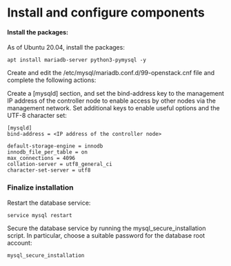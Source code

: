 # Install and configure components

#### Install the packages:
As of Ubuntu 20.04, install the packages:
```
apt install mariadb-server python3-pymysql -y

```
Create and edit the /etc/mysql/mariadb.conf.d/99-openstack.cnf file and complete the following actions:

Create a [mysqld] section, and set the bind-address key to the management IP address of the controller node to enable access by other nodes via the management network. Set additional keys to enable useful options and the UTF-8 character set:

```
[mysqld]
bind-address = <IP address of the controller node>

default-storage-engine = innodb
innodb_file_per_table = on
max_connections = 4096
collation-server = utf8_general_ci
character-set-server = utf8
```
### Finalize installation
Restart the database service:
```
service mysql restart
```
Secure the database service by running the mysql_secure_installation script. In particular, choose a suitable password for the database root account:
```
mysql_secure_installation
```
